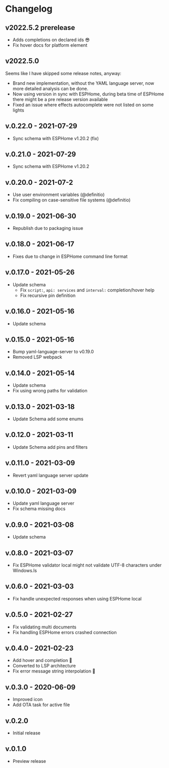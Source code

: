 # Changelog

## v2022.5.2 prerelease

- Adds completions on declared ids 😎
- Fix hover docs for platform element

## v2022.5.0

Seems like I have skipped some release notes, anyway:

- Brand new implementation, without the YAML language server, now more detailed analysis can be done.
- Now using version in sync with ESPHome, during beta time of ESPHome there might be a pre release version available
- Fixed an issue where effects autocomplete were not listed on some lights

## v.0.22.0 - 2021-07-29

- Sync schema with ESPHome v1.20.2 (fix)

## v.0.21.0 - 2021-07-29

- Sync schema with ESPHome v1.20.2

## v.0.20.0 - 2021-07-2

- Use user environment variables (@definitio)
- Fix compiling on case-sensitive file systems (@definitio)

## v.0.19.0 - 2021-06-30

- Republish due to packaging issue

## v.0.18.0 - 2021-06-17

- Fixes due to change in ESPHome command line format

## v.0.17.0 - 2021-05-26

- Update schema
  - Fix `script:`, `api: services` and `interval:` completion/hover help
  - Fix recursive pin definition

## v.0.16.0 - 2021-05-16

- Update schema

## v.0.15.0 - 2021-05-16

- Bump yaml-language-server to v0.19.0
- Removed LSP webpack

## v.0.14.0 - 2021-05-14

- Update schema
- Fix using wrong paths for validation

## v.0.13.0 - 2021-03-18

- Update Schema add some enums

## v.0.12.0 - 2021-03-11

- Update Schema add pins and filters

## v.0.11.0 - 2021-03-09

- Revert yaml language server update

## v.0.10.0 - 2021-03-09

- Update yaml language server
- Fix schema missing docs

## v.0.9.0 - 2021-03-08

- Update schema

## v.0.8.0 - 2021-03-07

- Fix ESPHome validator local might not validate UTF-8 characters under Windows.ls

## v.0.6.0 - 2021-03-03

- Fix handle unexpected responses when using ESPHome local

## v.0.5.0 - 2021-02-27

- Fix validating multi documents
- Fix handling ESPHome errors crashed connection

## v.0.4.0 - 2021-02-23

- Add hover and completion 🧉
- Converted to LSP architecture
- Fix error message string interpolation 💊

## v.0.3.0 - 2020-06-09

- Improved icon
- Add OTA task for active file

## v.0.2.0

- Initial release

## v.0.1.0

- Preview release
